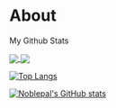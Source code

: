 # About
My Github Stats

<a href="https://github.com/anuraghazra/github-readme-stats">
  <img align="center" src="https://github-readme-stats.vercel.app/api/pin/?username=anuraghazra&repo=github-readme-stats" />
</a>
<a href="https://github.com/anuraghazra/convoychat">
  <img align="center" src="https://github-readme-stats.vercel.app/api/pin/?username=anuraghazra&repo=convoychat" />
</a>

[![Top Langs](https://github-readme-stats.vercel.app/api/top-langs/?username=Noblepal&layout=compact)](https://github.com/Noblepal/github-readme-stats)

[![Noblepal's GitHub stats](https://github-readme-stats.vercel.app/api?username=Noblepal)](https://github.com/Noblepal/github-readme-stats)
